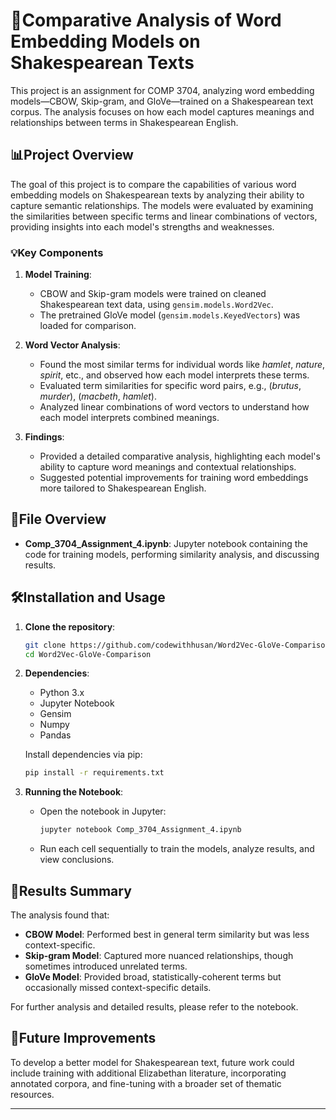 # 🌟Comparative Analysis of Word Embedding Models on Shakespearean Texts

This project is an assignment for COMP 3704, analyzing word embedding models—CBOW, Skip-gram, and GloVe—trained on a Shakespearean text corpus. The analysis focuses on how each model captures meanings and relationships between terms in Shakespearean English.

## 📊Project Overview

The goal of this project is to compare the capabilities of various word embedding models on Shakespearean texts by analyzing their ability to capture semantic relationships. The models were evaluated by examining the similarities between specific terms and linear combinations of vectors, providing insights into each model's strengths and weaknesses.

### 💡Key Components

1. **Model Training**:
   - CBOW and Skip-gram models were trained on cleaned Shakespearean text data, using `gensim.models.Word2Vec`.
   - The pretrained GloVe model (`gensim.models.KeyedVectors`) was loaded for comparison.

2. **Word Vector Analysis**:
   - Found the most similar terms for individual words like *hamlet*, *nature*, *spirit*, etc., and observed how each model interprets these terms.
   - Evaluated term similarities for specific word pairs, e.g., (*brutus*, *murder*), (*macbeth*, *hamlet*).
   - Analyzed linear combinations of word vectors to understand how each model interprets combined meanings.

3. **Findings**:
   - Provided a detailed comparative analysis, highlighting each model's ability to capture word meanings and contextual relationships.
   - Suggested potential improvements for training word embeddings more tailored to Shakespearean English.

## 🔄File Overview

- **Comp_3704_Assignment_4.ipynb**: Jupyter notebook containing the code for training models, performing similarity analysis, and discussing results.

## 🛠Installation and Usage

1. **Clone the repository**:
    ```bash
    git clone https://github.com/codewithhusan/Word2Vec-GloVe-Comparison.git
    cd Word2Vec-GloVe-Comparison
    ```

2. **Dependencies**:
   - Python 3.x
   - Jupyter Notebook
   - Gensim
   - Numpy
   - Pandas

   Install dependencies via pip:
    ```bash
    pip install -r requirements.txt
    ```

3. **Running the Notebook**:
   - Open the notebook in Jupyter:
     ```bash
     jupyter notebook Comp_3704_Assignment_4.ipynb
     ```
   - Run each cell sequentially to train the models, analyze results, and view conclusions.

## 🎯Results Summary

The analysis found that:
- **CBOW Model**: Performed best in general term similarity but was less context-specific.
- **Skip-gram Model**: Captured more nuanced relationships, though sometimes introduced unrelated terms.
- **GloVe Model**: Provided broad, statistically-coherent terms but occasionally missed context-specific details.

For further analysis and detailed results, please refer to the notebook.

## 🚀Future Improvements

To develop a better model for Shakespearean text, future work could include training with additional Elizabethan literature, incorporating annotated corpora, and fine-tuning with a broader set of thematic resources.

---
